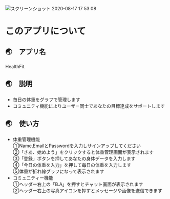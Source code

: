 ![スクリーンショット 2020-08-17 17 53 08](https://user-images.githubusercontent.com/67052090/90377147-847ff400-e0b2-11ea-9511-b5f591e042fb.png)



# このアプリについて
## :earth_asia:　アプリ名
HealthFit
## :earth_asia:　説明
* 毎日の体重をグラフで管理します    
* コミュニティ機能によりユーザー同士であなたの目標達成をサポートします
## :earth_asia:　使い方
* 体重管理機能  
①Name,EmailとPasswordを入力しサインアップしてください  
②「さあ、始めよう」をクリックすると体重管理画面が表示されます  
③「登録」ボタンを押してあなたの身体データを入力します  
④「今日の体重を入力」を押して毎日の体重を入力します  
⑤体重が折れ線グラフになって表示されます  
* コミュニティー機能  
①ヘッダー右上の「B.A」を押すとチャット画面が表示されます  
②ヘッダー右上の写真アイコンを押すとメッセージや画像を送信できます
